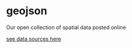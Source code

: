 # geojson
Our open collection of spatial data posted online

[see data sources here](https://stormcoalition.github.io/sources.html)
